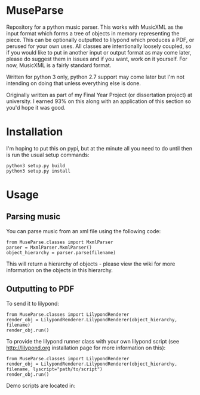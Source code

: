 # MuseParse
Repository for a python music parser. This works with MusicXML as the input format which forms a tree of objects in memory representing the piece. This can be optionally outputted to lilypond which produces a PDF, or perused for your own uses. All classes are intentionally loosely coupled, so if you would like to put in another input or output format as may come later, please do suggest them in issues and if you want, work on it yourself. For now, MusicXML is a fairly standard format. 

Written for python 3 only, python 2.7 support may come later but I'm not intending on doing that unless everything else is done.

Originally written as part of my Final Year Project (or dissertation project) at university. I earned 93% on this along with an application of this section so you'd hope it was good.

# Installation
I'm hoping to put this on pypi, but at the minute all you need to do until then is run the usual setup commands:
``` 
python3 setup.py build
python3 setup.py install
```

# Usage
## Parsing music
You can parse music from an xml file using the following code:
```
from MuseParse.classes import MxmlParser
parser = MxmlParser.MxmlParser()
object_hierarchy = parser.parse(filename)
```
This will return a hierarchy of objects - please view the wiki for more information on the objects in this hierarchy.

## Outputting to PDF
To send it to lilypond:
```
from MuseParse.classes import LilypondRenderer
render_obj = LilypondRenderer.LilypondRenderer(object_hierarchy, filename)
render_obj.run()
```
To provide the lilypond runner class with your own lilypond script (see http://lilypond.org installation page for more information on this):
```
from MuseParse.classes import LilypondRenderer
render_obj = LilypondRenderer.LilypondRenderer(object_hierarchy, filename, lyscript="path/to/script")
render_obj.run()
```
Demo scripts are located in:

